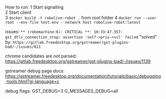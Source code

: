 How to run:
1 Start signalling  
2 Start client  
3 `docker build -t robolive-robot .` from root folder
4 `docker run --user root --env-file test.env --network host robolive-robot:latest`

issues:
`** (robomachine:6): CRITICAL **: 10:33:47.357: gst_dtls_connection_stop: assertion 'self->priv->ssl' failed`
"solved" by: `https://gitlab.freedesktop.org/gstreamer/gst-plugins-bad/-/issues/811`

chrome candidates are not parsed:
https://gitlab.freedesktop.org/gstreamer/gst-plugins-bad/-/issues/1139

gstreamer debug page docs:
https://gstreamer.freedesktop.org/documentation/tutorials/basic/debugging-tools.html?gi-language=c

debug flags:
GST_DEBUG=3
G_MESSAGES_DEBUG=all
